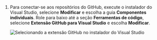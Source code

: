 1. Para conectar-se aos repositórios do GitHub, execute o instalador do Visual Studio, selecione **Modificar** e escolha a guia **Componentes individuais**. Role para baixo até a seção **Ferramentas de código**, selecione **Extensão GitHub para Visual Studio** e escolha **Modificar**.
    
    ![Selecionando a extensão GitHub no instalador do Visual Studio](../media/installation-github-extension.png)
    